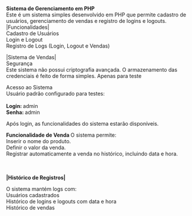 <strong> Sistema de Gerenciamento em PHP </strong> <br>
Este é um sistema simples desenvolvido em PHP que permite cadastro de usuários, gerenciamento de vendas e registro de logins e logouts.
<br>
|Funcionalidades| <br>
Cadastro de Usuários <br>
Login e Logout <br>
Registro de Logs (Login, Logout e Vendas) <br>

|Sistema de Vendas| <br>
Segurança <br>
Este sistema não possui criptografia avançada. O armazenamento das credenciais é feito de forma simples. Apenas para teste <br>

Acesso ao Sistema<br>
Usuário padrão configurado para testes: <br><br>
<strong> Login: </strong> admin <br>
<strong> Senha: </strong> admin <br>

Após login, as funcionalidades do sistema estarão disponíveis.

<strong> Funcionalidade de Venda </strong>
O sistema permite: <br>
Inserir o nome do produto. <br>
Definir o valor da venda. <br>
Registrar automaticamente a venda no histórico, incluindo data e hora. <br><br><br>

<strong> |Histórico de Registros| </strong> <br>

O sistema mantém logs com: <br>
Usuários cadastrados <br>
Histórico de logins e logouts com data e hora <br>
Histórico de vendas <br>
